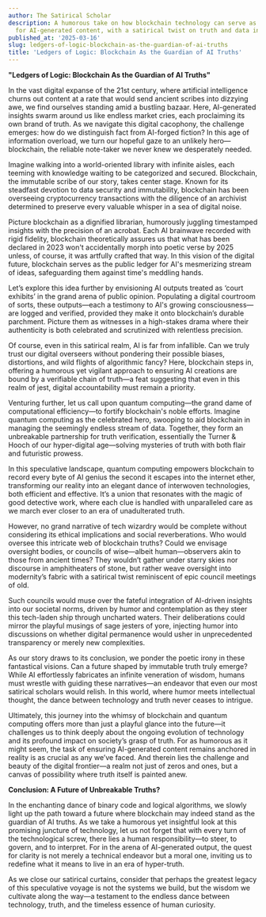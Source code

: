 ```yaml
---
author: The Satirical Scholar
description: A humorous take on how blockchain technology can serve as a public ledger
  for AI-generated content, with a satirical twist on truth and data integrity.
published_at: '2025-03-16'
slug: ledgers-of-logic-blockchain-as-the-guardian-of-ai-truths
title: 'Ledgers of Logic: Blockchain As the Guardian of AI Truths'
---
```


**"Ledgers of Logic: Blockchain As the Guardian of AI Truths"**

In the vast digital expanse of the 21st century, where artificial intelligence churns out content at a rate that would send ancient scribes into dizzying awe, we find ourselves standing amid a bustling bazaar. Here, AI-generated insights swarm around us like endless market cries, each proclaiming its own brand of truth. As we navigate this digital cacophony, the challenge emerges: how do we distinguish fact from AI-forged fiction? In this age of information overload, we turn our hopeful gaze to an unlikely hero—blockchain, the reliable note-taker we never knew we desperately needed.

Imagine walking into a world-oriented library with infinite aisles, each teeming with knowledge waiting to be categorized and secured. Blockchain, the immutable scribe of our story, takes center stage. Known for its steadfast devotion to data security and immutability, blockchain has been overseeing cryptocurrency transactions with the diligence of an archivist determined to preserve every valuable whisper in a sea of digital noise.

Picture blockchain as a dignified librarian, humorously juggling timestamped insights with the precision of an acrobat. Each AI brainwave recorded with rigid fidelity, blockchain theoretically assures us that what has been declared in 2023 won't accidentally morph into poetic verse by 2025 unless, of course, it was artfully crafted that way. In this vision of the digital future, blockchain serves as the public ledger for AI's mesmerizing stream of ideas, safeguarding them against time's meddling hands.

Let’s explore this idea further by envisioning AI outputs treated as ‘court exhibits’ in the grand arena of public opinion. Populating a digital courtroom of sorts, these outputs—each a testimony to AI's growing consciousness—are logged and verified, provided they make it onto blockchain’s durable parchment. Picture them as witnesses in a high-stakes drama where their authenticity is both celebrated and scrutinized with relentless precision.

Of course, even in this satirical realm, AI is far from infallible. Can we truly trust our digital overseers without pondering their possible biases, distortions, and wild flights of algorithmic fancy? Here, blockchain steps in, offering a humorous yet vigilant approach to ensuring AI creations are bound by a verifiable chain of truth—a feat suggesting that even in this realm of jest, digital accountability must remain a priority.

Venturing further, let us call upon quantum computing—the grand dame of computational efficiency—to fortify blockchain's noble efforts. Imagine quantum computing as the celebrated hero, swooping to aid blockchain in managing the seemingly endless stream of data. Together, they form an unbreakable partnership for truth verification, essentially the Turner & Hooch of our hyper-digital age—solving mysteries of truth with both flair and futuristic prowess.

In this speculative landscape, quantum computing empowers blockchain to record every byte of AI genius the second it escapes into the internet ether, transforming our reality into an elegant dance of interwoven technologies, both efficient and effective. It’s a union that resonates with the magic of good detective work, where each clue is handled with unparalleled care as we march ever closer to an era of unadulterated truth.

However, no grand narrative of tech wizardry would be complete without considering its ethical implications and social reverberations. Who would oversee this intricate web of blockchain truths? Could we envisage oversight bodies, or councils of wise—albeit human—observers akin to those from ancient times? They wouldn’t gather under starry skies nor discourse in amphitheaters of stone, but rather weave oversight into modernity’s fabric with a satirical twist reminiscent of epic council meetings of old.

Such councils would muse over the fateful integration of AI-driven insights into our societal norms, driven by humor and contemplation as they steer this tech-laden ship through uncharted waters. Their deliberations could mirror the playful musings of sage jesters of yore, injecting humor into discussions on whether digital permanence would usher in unprecedented transparency or merely new complexities.

As our story draws to its conclusion, we ponder the poetic irony in these fantastical visions. Can a future shaped by immutable truth truly emerge? While AI effortlessly fabricates an infinite veneration of wisdom, humans must wrestle with guiding these narratives—an endeavor that even our most satirical scholars would relish. In this world, where humor meets intellectual thought, the dance between technology and truth never ceases to intrigue. 

Ultimately, this journey into the whimsy of blockchain and quantum computing offers more than just a playful glance into the future—it challenges us to think deeply about the ongoing evolution of technology and its profound impact on society’s grasp of truth. For as humorous as it might seem, the task of ensuring AI-generated content remains anchored in reality is as crucial as any we’ve faced. And therein lies the challenge and beauty of the digital frontier—a realm not just of zeros and ones, but a canvas of possibility where truth itself is painted anew.

**Conclusion: A Future of Unbreakable Truths?**

In the enchanting dance of binary code and logical algorithms, we slowly light up the path toward a future where blockchain may indeed stand as the guardian of AI truths. As we take a humorous yet insightful look at this promising juncture of technology, let us not forget that with every turn of the technological screw, there lies a human responsibility—to steer, to govern, and to interpret. For in the arena of AI-generated output, the quest for clarity is not merely a technical endeavor but a moral one, inviting us to redefine what it means to live in an era of hyper-truth. 

As we close our satirical curtains, consider that perhaps the greatest legacy of this speculative voyage is not the systems we build, but the wisdom we cultivate along the way—a testament to the endless dance between technology, truth, and the timeless essence of human curiosity.